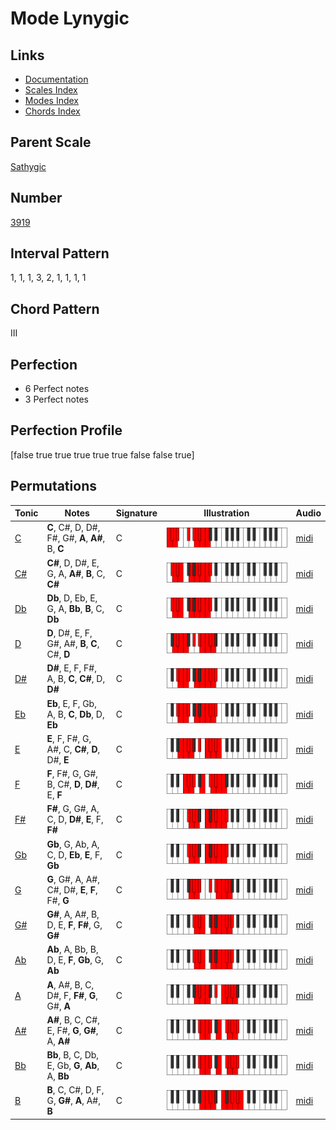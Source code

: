 # Mode Lynygic

## Links

- [Documentation](index.md)
- [Scales Index](Scales.md)
- [Modes Index](Modes.md)
- [Chords Index](Chords.md)

## Parent Scale

[Sathygic](ScaleSathygic.md)

## Number

[3919](https://ianring.com/musictheory/scales/3919)

## Interval Pattern

1, 1, 1, 3, 2, 1, 1, 1, 1

## Chord Pattern

III

## Perfection

- 6 Perfect notes
- 3 Perfect notes

## Perfection Profile

[false true true true true true false false true]

## Permutations

| Tonic | Notes | Signature | Illustration | Audio |
|-------|-------|-----------|--------------|-------|
| [C](ModeCNaturalLynygic.md) | **C**, C#, D, D#, F#, G#, **A**, **A#**, B, **C** | C | ![CNaturalLynygic](ModeCNaturalLynygic.png) | [midi](https://github.com/edipermadi/music/blob/main/docs/ModeCNaturalLynygic.mid?raw=true) |
| [C#](ModeCSharpLynygic.md) | **C#**, D, D#, E, G, A, **A#**, **B**, C, **C#** | C | ![CSharpLynygic](ModeCSharpLynygic.png) | [midi](https://github.com/edipermadi/music/blob/main/docs/ModeCSharpLynygic.mid?raw=true) |
| [Db](ModeDFlatLynygic.md) | **Db**, D, Eb, E, G, A, **Bb**, **B**, C, **Db** | C | ![DFlatLynygic](ModeDFlatLynygic.png) | [midi](https://github.com/edipermadi/music/blob/main/docs/ModeDFlatLynygic.mid?raw=true) |
| [D](ModeDNaturalLynygic.md) | **D**, D#, E, F, G#, A#, **B**, **C**, C#, **D** | C | ![DNaturalLynygic](ModeDNaturalLynygic.png) | [midi](https://github.com/edipermadi/music/blob/main/docs/ModeDNaturalLynygic.mid?raw=true) |
| [D#](ModeDSharpLynygic.md) | **D#**, E, F, F#, A, B, **C**, **C#**, D, **D#** | C | ![DSharpLynygic](ModeDSharpLynygic.png) | [midi](https://github.com/edipermadi/music/blob/main/docs/ModeDSharpLynygic.mid?raw=true) |
| [Eb](ModeEFlatLynygic.md) | **Eb**, E, F, Gb, A, B, **C**, **Db**, D, **Eb** | C | ![EFlatLynygic](ModeEFlatLynygic.png) | [midi](https://github.com/edipermadi/music/blob/main/docs/ModeEFlatLynygic.mid?raw=true) |
| [E](ModeENaturalLynygic.md) | **E**, F, F#, G, A#, C, **C#**, **D**, D#, **E** | C | ![ENaturalLynygic](ModeENaturalLynygic.png) | [midi](https://github.com/edipermadi/music/blob/main/docs/ModeENaturalLynygic.mid?raw=true) |
| [F](ModeFNaturalLynygic.md) | **F**, F#, G, G#, B, C#, **D**, **D#**, E, **F** | C | ![FNaturalLynygic](ModeFNaturalLynygic.png) | [midi](https://github.com/edipermadi/music/blob/main/docs/ModeFNaturalLynygic.mid?raw=true) |
| [F#](ModeFSharpLynygic.md) | **F#**, G, G#, A, C, D, **D#**, **E**, F, **F#** | C | ![FSharpLynygic](ModeFSharpLynygic.png) | [midi](https://github.com/edipermadi/music/blob/main/docs/ModeFSharpLynygic.mid?raw=true) |
| [Gb](ModeGFlatLynygic.md) | **Gb**, G, Ab, A, C, D, **Eb**, **E**, F, **Gb** | C | ![GFlatLynygic](ModeGFlatLynygic.png) | [midi](https://github.com/edipermadi/music/blob/main/docs/ModeGFlatLynygic.mid?raw=true) |
| [G](ModeGNaturalLynygic.md) | **G**, G#, A, A#, C#, D#, **E**, **F**, F#, **G** | C | ![GNaturalLynygic](ModeGNaturalLynygic.png) | [midi](https://github.com/edipermadi/music/blob/main/docs/ModeGNaturalLynygic.mid?raw=true) |
| [G#](ModeGSharpLynygic.md) | **G#**, A, A#, B, D, E, **F**, **F#**, G, **G#** | C | ![GSharpLynygic](ModeGSharpLynygic.png) | [midi](https://github.com/edipermadi/music/blob/main/docs/ModeGSharpLynygic.mid?raw=true) |
| [Ab](ModeAFlatLynygic.md) | **Ab**, A, Bb, B, D, E, **F**, **Gb**, G, **Ab** | C | ![AFlatLynygic](ModeAFlatLynygic.png) | [midi](https://github.com/edipermadi/music/blob/main/docs/ModeAFlatLynygic.mid?raw=true) |
| [A](ModeANaturalLynygic.md) | **A**, A#, B, C, D#, F, **F#**, **G**, G#, **A** | C | ![ANaturalLynygic](ModeANaturalLynygic.png) | [midi](https://github.com/edipermadi/music/blob/main/docs/ModeANaturalLynygic.mid?raw=true) |
| [A#](ModeASharpLynygic.md) | **A#**, B, C, C#, E, F#, **G**, **G#**, A, **A#** | C | ![ASharpLynygic](ModeASharpLynygic.png) | [midi](https://github.com/edipermadi/music/blob/main/docs/ModeASharpLynygic.mid?raw=true) |
| [Bb](ModeBFlatLynygic.md) | **Bb**, B, C, Db, E, Gb, **G**, **Ab**, A, **Bb** | C | ![BFlatLynygic](ModeBFlatLynygic.png) | [midi](https://github.com/edipermadi/music/blob/main/docs/ModeBFlatLynygic.mid?raw=true) |
| [B](ModeBNaturalLynygic.md) | **B**, C, C#, D, F, G, **G#**, **A**, A#, **B** | C | ![BNaturalLynygic](ModeBNaturalLynygic.png) | [midi](https://github.com/edipermadi/music/blob/main/docs/ModeBNaturalLynygic.mid?raw=true) |
